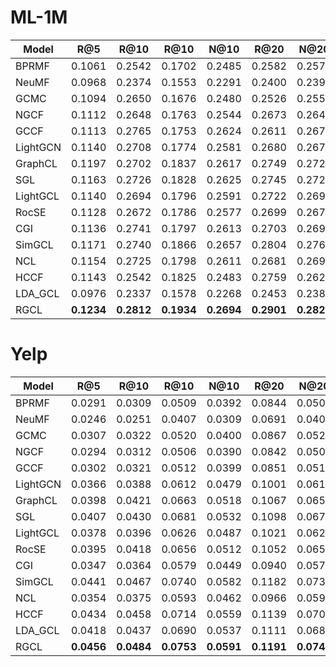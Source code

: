 # ML-1M

| Model    | R@5         | R@10        | R@10        | N@10        | R@20        | N@20        | R@50        | N@50        |
| -------- | ----------- | ----------- | ----------- | ----------- | ----------- | ----------- | ----------- | ----------- |
| BPRMF    | 0.1061      | 0.2542      | 0.1702      | 0.2485      | 0.2582      | 0.2576      | 0.4174      | 0.3038      |
| NeuMF    | 0.0968      | 0.2374      | 0.1553      | 0.2291      | 0.2400      | 0.2393      | 0.3952      | 0.2848      |
| GCMC     | 0.1094      | 0.2650      | 0.1676      | 0.2480      | 0.2526      | 0.2551      | 0.4073      | 0.2985      |
| NGCF     | 0.1112      | 0.2648      | 0.1763      | 0.2544      | 0.2673      | 0.2647      | 0.4297      | 0.3121      |
| GCCF     | 0.1113      | 0.2765      | 0.1753      | 0.2624      | 0.2611      | 0.2677      | 0.4171      | 0.3109      |
| LightGCN | 0.1140      | 0.2708      | 0.1774      | 0.2581      | 0.2680      | 0.2670      | 0.4310      | 0.3137      |
| GraphCL  | 0.1197      | 0.2702      | 0.1837      | 0.2617      | 0.2749      | 0.2721      | 0.4379      | 0.3196      |
| SGL      | 0.1163      | 0.2726      | 0.1828      | 0.2625      | 0.2745      | 0.2725      | 0.4381      | 0.3202      |
| LightGCL | 0.1140      | 0.2694      | 0.1796      | 0.2591      | 0.2722      | 0.2693      | 0.4343      | 0.3162      |
| RocSE    | 0.1128      | 0.2672      | 0.1786      | 0.2577      | 0.2699      | 0.2676      | 0.4333      | 0.3149      |
| CGI      | 0.1136      | 0.2741      | 0.1797      | 0.2613      | 0.2703      | 0.2699      | 0.4308      | 0.3158      |
| SimGCL   | 0.1171      | 0.2740      | 0.1866      | 0.2657      | 0.2804      | 0.2762      | 0.4471      | 0.3246      |
| NCL      | 0.1154      | 0.2725      | 0.1798      | 0.2611      | 0.2681      | 0.2695      | 0.4306      | 0.3162      |
| HCCF     | 0.1143      | 0.2542      | 0.1825      | 0.2483      | 0.2759      | 0.2626      | 0.3856      | 0.3119      |
| LDA_GCL  | 0.0976      | 0.2337      | 0.1578      | 0.2268      | 0.2453      | 0.2387      | 0.3978      | 0.2840      |
| RGCL     | **0.1234** | **0.2812** | **0.1934** | **0.2694** | **0.2901** | **0.2821** | **0.4581** | **0.3321** |



# Yelp

| Model    | R@5         | R@10        | R@10        | N@10        | R@20        | N@20        | R@50        | N@50        |
| -------- | ----------- | ----------- | ----------- | ----------- | ----------- | ----------- | ----------- | ----------- |
| BPRMF    | 0.0291      | 0.0309      | 0.0509      | 0.0392      | 0.0844      | 0.0509      | 0.1571      | 0.0720      |
| NeuMF    | 0.0246      | 0.0251      | 0.0407      | 0.0309      | 0.0691      | 0.0408      | 0.1339      | 0.0596      |
| GCMC     | 0.0307      | 0.0322      | 0.0520      | 0.0400      | 0.0867      | 0.0520      | 0.1623      | 0.0740      |
| NGCF     | 0.0294      | 0.0312      | 0.0506      | 0.0390      | 0.0842      | 0.0507      | 0.1570      | 0.0718      |
| GCCF     | 0.0302      | 0.0321      | 0.0512      | 0.0399      | 0.0851      | 0.0517      | 0.1582      | 0.0730      |
| LightGCN | 0.0366      | 0.0388      | 0.0612      | 0.0479      | 0.1001      | 0.0614      | 0.1814      | 0.0850      |
| GraphCL  | 0.0398      | 0.0421      | 0.0663      | 0.0518      | 0.1067      | 0.0658      | 0.1909      | 0.0903      |
| SGL      | 0.0407      | 0.0430      | 0.0681      | 0.0532      | 0.1098      | 0.0677      | 0.1950      | 0.0925      |
| LightGCL | 0.0378      | 0.0396      | 0.0626      | 0.0487      | 0.1021      | 0.0624      | 0.1852      | 0.0865      |
| RocSE    | 0.0395      | 0.0418      | 0.0656      | 0.0512      | 0.1052      | 0.0650      | 0.1871      | 0.0888      |
| CGI      | 0.0347      | 0.0364      | 0.0579      | 0.0449      | 0.0940      | 0.0574      | 0.1704      | 0.0796      |
| SimGCL   | 0.0441      | 0.0467      | 0.0740      | 0.0582      | 0.1182      | 0.0736      | 0.2075      | 0.0995      |
| NCL      | 0.0354      | 0.0375      | 0.0593      | 0.0462      | 0.0966      | 0.0591      | 0.1739      | 0.0816      |
| HCCF     | 0.0434      | 0.0458      | 0.0714      | 0.0559      | 0.1139      | 0.0707      | 0.2018      | 0.0963      |
| LDA_GCL  | 0.0418      | 0.0437      | 0.0690      | 0.0537      | 0.1111      | 0.0683      | 0.1971      | 0.0934      |
| RGCL     | **0.0456** | **0.0484** | **0.0753** | **0.0591** | **0.1191** | **0.0744** | **0.2108** | **0.1010** |
